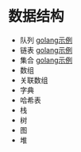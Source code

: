 # 数据结构
- 队列 [golang示例](https://github.com/zhaojunHouse/studyGuide/blob/master/queue.go)
- 链表 [golang示例](https://github.com/zhaojunHouse/studyGuide/blob/master/node.go)
- 集合 [golang示例](https://github.com/zhaojunHouse/studyGuide/blob/master/set.go)
- 数组
- 关联数组
- 字典
- 哈希表
- 栈
- 树
- 图
- 堆


